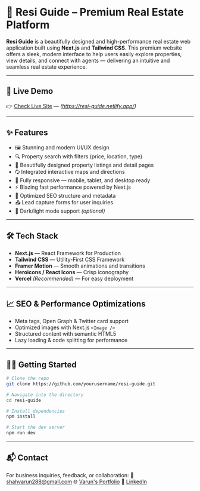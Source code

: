# 🏡 Resi Guide – Premium Real Estate Platform

**Resi Guide** is a beautifully designed and high-performance real estate web application built using **Next.js** and **Tailwind CSS**. This premium website offers a sleek, modern interface to help users easily explore properties, view details, and connect with agents — delivering an intuitive and seamless real estate experience.

---

## 🚀 Live Demo

👉 [Check Live Site](#) — *(https://resi-guide.netlify.app/)*

---

## ✨ Features

* 🖼️ Stunning and modern UI/UX design
* 🔍 Property search with filters (price, location, type)
* 🏨 Beautifully designed property listings and detail pages
* 🗘️ Integrated interactive maps and directions
* 📱 Fully responsive — mobile, tablet, and desktop ready
* ⚡ Blazing fast performance powered by Next.js
* 🔐 Optimized SEO structure and metadata
* 📤 Lead capture forms for user inquiries
* 🌙 Dark/light mode support *(optional)*

---

## 🛠️ Tech Stack

* **Next.js** — React Framework for Production
* **Tailwind CSS** — Utility-First CSS Framework
* **Framer Motion** — Smooth animations and transitions
* **Heroicons / React Icons** — Crisp iconography
* **Vercel** *(Recommended)* — For easy deployment

---

## 📈 SEO & Performance Optimizations

* Meta tags, Open Graph & Twitter card support
* Optimized images with Next.js `<Image />`
* Structured content with semantic HTML5
* Lazy loading & code splitting for performance

---

## 🧑‍💻 Getting Started

```bash
# Clone the repo
git clone https://github.com/yourusername/resi-guide.git

# Navigate into the directory
cd resi-guide

# Install dependencies
npm install

# Start the dev server
npm run dev
```

---

## 📬 Contact

For business inquiries, feedback, or collaboration:
📧 [shahvarun288@gmail.com](mailto:shahvarun288@gmail.com)
🌐 [Varun's Portfolio](https://varun27-portfolio.netlify.app/)
🔗 [LinkedIn](https://linkedin.com/in/varun-shah27)

